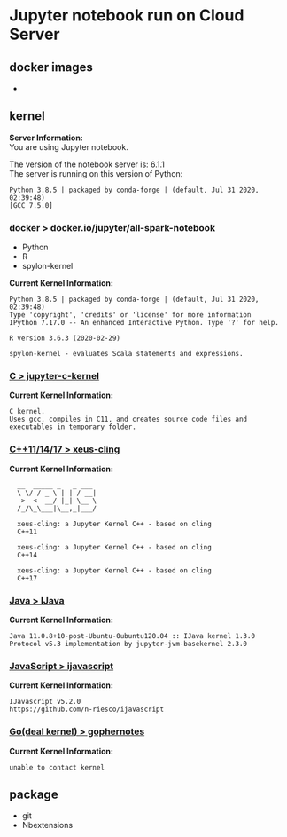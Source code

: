 # Jupyter notebook run on Cloud Server
## docker images
- 

## kernel
**Server Information:**   
You are using Jupyter notebook.  

The version of the notebook server is: 6.1.1  
The server is running on this version of Python:  
```
Python 3.8.5 | packaged by conda-forge | (default, Jul 31 2020, 02:39:48)   
[GCC 7.5.0]  
```

### docker > docker.io/jupyter/all-spark-notebook
- Python
- R
- spylon-kernel  

**Current Kernel Information:**
```
Python 3.8.5 | packaged by conda-forge | (default, Jul 31 2020, 02:39:48) 
Type 'copyright', 'credits' or 'license' for more information
IPython 7.17.0 -- An enhanced Interactive Python. Type '?' for help.

R version 3.6.3 (2020-02-29)

spylon-kernel - evaluates Scala statements and expressions.
```
    
### [C > jupyter-c-kernel](https://github.com/brendan-rius/jupyter-c-kernel)

**Current Kernel Information:**  
```
C kernel.  
Uses gcc, compiles in C11, and creates source code files and executables in temporary folder.  
```
### [C++11/14/17 > xeus-cling](https://github.com/jupyter-xeus/xeus-cling)

**Current Kernel Information:**   
```
  __  _____ _   _ ___
  \ \/ / _ \ | | / __|
   >  <  __/ |_| \__ \
  /_/\_\___|\__,_|___/
  
  xeus-cling: a Jupyter Kernel C++ - based on cling
  C++11
  
  xeus-cling: a Jupyter Kernel C++ - based on cling
  C++14

  xeus-cling: a Jupyter Kernel C++ - based on cling
  C++17
```
### [Java > IJava](https://github.com/SpencerPark/IJava)  

**Current Kernel Information:**   
```
Java 11.0.8+10-post-Ubuntu-0ubuntu120.04 :: IJava kernel 1.3.0   
Protocol v5.3 implementation by jupyter-jvm-basekernel 2.3.0  
```

### [JavaScript > ijavascript](https://github.com/n-riesco/ijavascript)

**Current Kernel Information:**  
```
IJavascript v5.2.0
https://github.com/n-riesco/ijavascript
```

### [Go(deal kernel) > gophernotes](https://github.com/gopherdata/gophernotes)

**Current Kernel Information:**  
```
unable to contact kernel
```

## package
- git
- Nbextensions